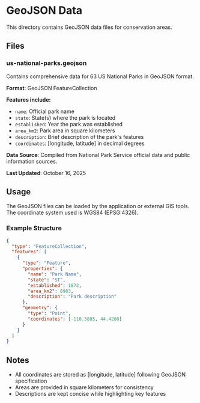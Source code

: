 # GeoJSON Data

This directory contains GeoJSON data files for conservation areas.

## Files

### us-national-parks.geojson

Contains comprehensive data for 63 US National Parks in GeoJSON format.

**Format**: GeoJSON FeatureCollection

**Features include:**
- `name`: Official park name
- `state`: State(s) where the park is located
- `established`: Year the park was established
- `area_km2`: Park area in square kilometers
- `description`: Brief description of the park's features
- `coordinates`: [longitude, latitude] in decimal degrees

**Data Source**: Compiled from National Park Service official data and public information sources.

**Last Updated**: October 16, 2025

## Usage

The GeoJSON files can be loaded by the application or external GIS tools. The coordinate system used is WGS84 (EPSG:4326).

### Example Structure

```json
{
  "type": "FeatureCollection",
  "features": [
    {
      "type": "Feature",
      "properties": {
        "name": "Park Name",
        "state": "ST",
        "established": 1872,
        "area_km2": 8983,
        "description": "Park description"
      },
      "geometry": {
        "type": "Point",
        "coordinates": [-110.5885, 44.4280]
      }
    }
  ]
}
```

## Notes

- All coordinates are stored as [longitude, latitude] following GeoJSON specification
- Areas are provided in square kilometers for consistency
- Descriptions are kept concise while highlighting key features
